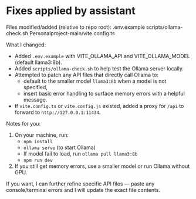 # Fixes applied by assistant

Files modified/added (relative to repo root):
.env.example
scripts/ollama-check.sh
Personalproject-main/vite.config.ts

What I changed:
- Added `.env.example` with VITE_OLLAMA_API and VITE_OLLAMA_MODEL (default llama3:8b).
- Added `scripts/ollama-check.sh` to help test the Ollama server locally.
- Attempted to patch any API files that directly call Ollama to:
  - default to the smaller model `llama3:8b` when a model is not specified,
  - insert basic error handling to surface memory errors with a helpful message.
- If `vite.config.ts` or `vite.config.js` existed, added a proxy for `/api` to forward to `http://127.0.0.1:11434`.

Notes for you:
1. On your machine, run:
   - `npm install`
   - `ollama serve` (to start Ollama)
   - If model fail to load, run `ollama pull llama3:8b`
   - `npm run dev`
2. If you still get memory errors, use a smaller model or run Ollama without GPU.

If you want, I can further refine specific API files — paste any console/terminal errors and I will update the exact file contents.

